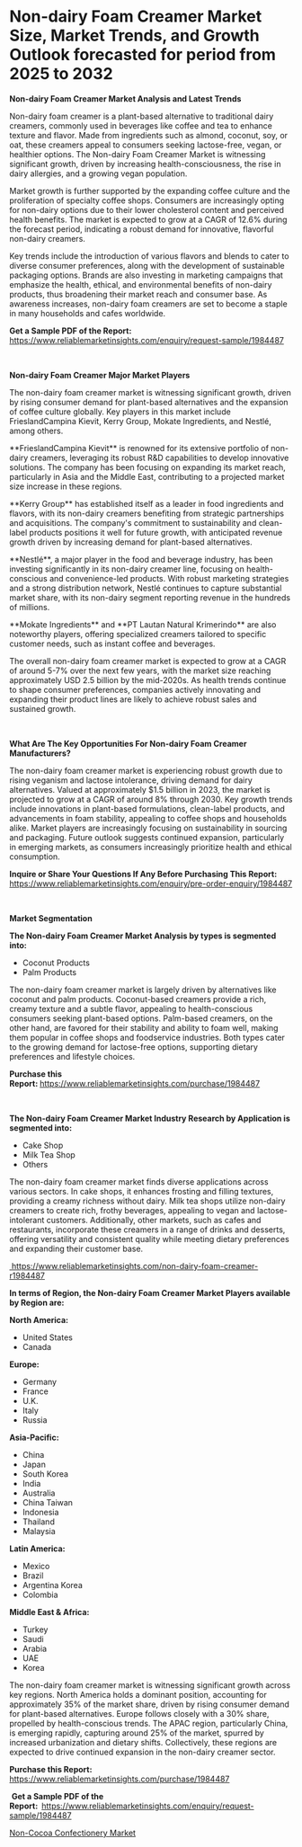 <p><h1>Non-dairy Foam Creamer Market Size, Market Trends, and Growth Outlook forecasted for period from 2025 to 2032</h1></p><p><strong>Non-dairy Foam Creamer Market Analysis and Latest Trends</strong></p>
<p><p>Non-dairy foam creamer is a plant-based alternative to traditional dairy creamers, commonly used in beverages like coffee and tea to enhance texture and flavor. Made from ingredients such as almond, coconut, soy, or oat, these creamers appeal to consumers seeking lactose-free, vegan, or healthier options. The Non-dairy Foam Creamer Market is witnessing significant growth, driven by increasing health-consciousness, the rise in dairy allergies, and a growing vegan population.</p><p>Market growth is further supported by the expanding coffee culture and the proliferation of specialty coffee shops. Consumers are increasingly opting for non-dairy options due to their lower cholesterol content and perceived health benefits. The market is expected to grow at a CAGR of 12.6% during the forecast period, indicating a robust demand for innovative, flavorful non-dairy creamers.</p><p>Key trends include the introduction of various flavors and blends to cater to diverse consumer preferences, along with the development of sustainable packaging options. Brands are also investing in marketing campaigns that emphasize the health, ethical, and environmental benefits of non-dairy products, thus broadening their market reach and consumer base. As awareness increases, non-dairy foam creamers are set to become a staple in many households and cafes worldwide.</p></p>
<p><strong>Get a Sample PDF of the Report:&nbsp;</strong> <a href="https://www.reliablemarketinsights.com/enquiry/request-sample/1984487?utm_campaign=2338&utm_medium=2&utm_source=Github&utm_content=ia&utm_term=15022025&utm_id=non-dairy-foam-creamer">https://www.reliablemarketinsights.com/enquiry/request-sample/1984487</a></p>
<p>&nbsp;</p>
<p><strong>Non-dairy Foam Creamer Major Market Players</strong></p>
<p><p>The non-dairy foam creamer market is witnessing significant growth, driven by rising consumer demand for plant-based alternatives and the expansion of coffee culture globally. Key players in this market include FrieslandCampina Kievit, Kerry Group, Mokate Ingredients, and Nestlé, among others.</p><p>**FrieslandCampina Kievit** is renowned for its extensive portfolio of non-dairy creamers, leveraging its robust R&D capabilities to develop innovative solutions. The company has been focusing on expanding its market reach, particularly in Asia and the Middle East, contributing to a projected market size increase in these regions.</p><p>**Kerry Group** has established itself as a leader in food ingredients and flavors, with its non-dairy creamers benefiting from strategic partnerships and acquisitions. The company's commitment to sustainability and clean-label products positions it well for future growth, with anticipated revenue growth driven by increasing demand for plant-based alternatives.</p><p>**Nestlé**, a major player in the food and beverage industry, has been investing significantly in its non-dairy creamer line, focusing on health-conscious and convenience-led products. With robust marketing strategies and a strong distribution network, Nestlé continues to capture substantial market share, with its non-dairy segment reporting revenue in the hundreds of millions.</p><p>**Mokate Ingredients** and **PT Lautan Natural Krimerindo** are also noteworthy players, offering specialized creamers tailored to specific customer needs, such as instant coffee and beverages.</p><p>The overall non-dairy foam creamer market is expected to grow at a CAGR of around 5-7% over the next few years, with the market size reaching approximately USD 2.5 billion by the mid-2020s. As health trends continue to shape consumer preferences, companies actively innovating and expanding their product lines are likely to achieve robust sales and sustained growth.</p></p>
<p>&nbsp;</p>
<p><strong>What Are The Key Opportunities For Non-dairy Foam Creamer Manufacturers?</strong></p>
<p><p>The non-dairy foam creamer market is experiencing robust growth due to rising veganism and lactose intolerance, driving demand for dairy alternatives. Valued at approximately $1.5 billion in 2023, the market is projected to grow at a CAGR of around 8% through 2030. Key growth trends include innovations in plant-based formulations, clean-label products, and advancements in foam stability, appealing to coffee shops and households alike. Market players are increasingly focusing on sustainability in sourcing and packaging. Future outlook suggests continued expansion, particularly in emerging markets, as consumers increasingly prioritize health and ethical consumption.</p></p>
<p><strong>Inquire or Share Your Questions If Any Before Purchasing This Report:</strong> <a href="https://www.reliablemarketinsights.com/enquiry/pre-order-enquiry/1984487?utm_campaign=2338&utm_medium=2&utm_source=Github&utm_content=ia&utm_term=15022025&utm_id=non-dairy-foam-creamer">https://www.reliablemarketinsights.com/enquiry/pre-order-enquiry/1984487</a></p>
<p>&nbsp;</p>
<p><strong>Market Segmentation</strong></p>
<p><strong>The Non-dairy Foam Creamer Market Analysis by types is segmented into:</strong></p>
<p><ul><li>Coconut Products</li><li>Palm Products</li></ul></p>
<p><p>The non-dairy foam creamer market is largely driven by alternatives like coconut and palm products. Coconut-based creamers provide a rich, creamy texture and a subtle flavor, appealing to health-conscious consumers seeking plant-based options. Palm-based creamers, on the other hand, are favored for their stability and ability to foam well, making them popular in coffee shops and foodservice industries. Both types cater to the growing demand for lactose-free options, supporting dietary preferences and lifestyle choices.</p></p>
<p><strong>Purchase this Report:&nbsp;</strong><a href="https://www.reliablemarketinsights.com/purchase/1984487?utm_campaign=2338&utm_medium=2&utm_source=Github&utm_content=ia&utm_term=15022025&utm_id=non-dairy-foam-creamer">https://www.reliablemarketinsights.com/purchase/1984487</a></p>
<p>&nbsp;</p>
<p><strong>The Non-dairy Foam Creamer Market Industry Research by Application is segmented into:</strong></p>
<p><ul><li>Cake Shop</li><li>Milk Tea Shop</li><li>Others</li></ul></p>
<p><p>The non-dairy foam creamer market finds diverse applications across various sectors. In cake shops, it enhances frosting and filling textures, providing a creamy richness without dairy. Milk tea shops utilize non-dairy creamers to create rich, frothy beverages, appealing to vegan and lactose-intolerant customers. Additionally, other markets, such as cafes and restaurants, incorporate these creamers in a range of drinks and desserts, offering versatility and consistent quality while meeting dietary preferences and expanding their customer base.</p></p>
<p><a href="https://www.reliablemarketinsights.com/non-dairy-foam-creamer-r1984487?utm_campaign=2338&utm_medium=2&utm_source=Github&utm_content=ia&utm_term=15022025&utm_id=non-dairy-foam-creamer">&nbsp;https://www.reliablemarketinsights.com/non-dairy-foam-creamer-r1984487</a></p>
<p><strong>In terms of Region, the Non-dairy Foam Creamer Market Players available by Region are:</strong></p>
<p>
    <p> <strong> North America: </strong>
        <ul>
            <li>United States</li>
            <li>Canada</li>
        </ul>
        </p> 
    <p> <strong> Europe: </strong>
        <ul>
            <li>Germany</li>
            <li>France</li>
            <li>U.K.</li>
            <li>Italy</li>
            <li>Russia</li>
        </ul>
        </p> 
    <p> <strong> Asia-Pacific: </strong>
        <ul>
            <li>China</li>
            <li>Japan</li>
            <li>South Korea</li>
            <li>India</li>
            <li>Australia</li>
            <li>China Taiwan</li>
            <li>Indonesia</li>
            <li>Thailand</li>
            <li>Malaysia</li>
        </ul>
        </p> 
    <p> <strong> Latin America: </strong>
        <ul>
            <li>Mexico</li>
            <li>Brazil</li>
            <li>Argentina Korea</li>
            <li>Colombia</li>
        </ul>
        </p> 
    <p> <strong> Middle East & Africa: </strong>
        <ul>
            <li>Turkey</li>
            <li>Saudi</li>
            <li>Arabia</li>
            <li>UAE</li>
            <li>Korea</li>
        </ul>
    </p>
    </p>
<p><p>The non-dairy foam creamer market is witnessing significant growth across key regions. North America holds a dominant position, accounting for approximately 35% of the market share, driven by rising consumer demand for plant-based alternatives. Europe follows closely with a 30% share, propelled by health-conscious trends. The APAC region, particularly China, is emerging rapidly, capturing around 25% of the market, spurred by increased urbanization and dietary shifts. Collectively, these regions are expected to drive continued expansion in the non-dairy creamer sector.</p></p>
<p><strong>Purchase this Report: </strong><a href="https://www.reliablemarketinsights.com/purchase/1984487?utm_campaign=2338&utm_medium=2&utm_source=Github&utm_content=ia&utm_term=15022025&utm_id=non-dairy-foam-creamer">https://www.reliablemarketinsights.com/purchase/1984487</a></p>
<p>&nbsp;<strong>Get a Sample PDF of the Report:&nbsp;&nbsp;</strong><a href="https://www.reliablemarketinsights.com/enquiry/request-sample/1984487?utm_campaign=2338&utm_medium=2&utm_source=Github&utm_content=ia&utm_term=15022025&utm_id=non-dairy-foam-creamer">https://www.reliablemarketinsights.com/enquiry/request-sample/1984487</a></p>
<p><strong></strong></p>
<p><p><a href="https://github.com/alberthagorsuch/Market-Research-Report-List-1/blob/main/non-cocoa-confectionery-market.md?utm_campaign=2338&utm_medium=2&utm_source=Github&utm_content=ia&utm_term=15022025&utm_id=non-dairy-foam-creamer">Non-Cocoa Confectionery Market</a></p></p>